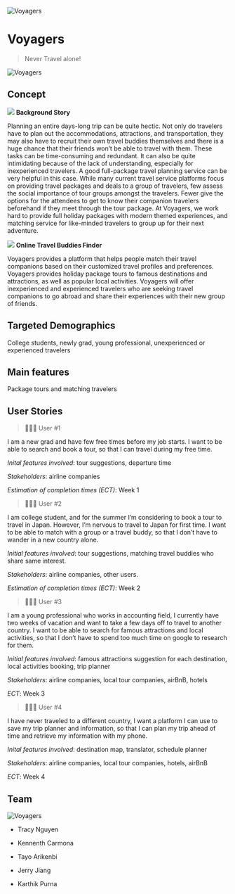 ![Voyagers](https://i.imgur.com/bFX5bJs.png)

# Voyagers

> Never Travel alone!

![Voyagers](https://media.giphy.com/media/FxTcyJKmxWys88EWHD/giphy.gif)


## Concept

![](https://media.giphy.com/media/IaATK5t6s5vvWT4Bc6/giphy.gif) **Background Story**

Planning an entire days-long trip can be quite hectic. Not only do travelers have to plan out the accommodations, attractions, and transportation, they may also have to recruit their own travel buddies themselves and there is a huge chance that their friends won’t be able to travel with them. These tasks can be time-consuming and redundant. It can also be quite intimidating because of the lack of understanding, especially for inexperienced travelers. A good full-package travel planning service can be very helpful in this case. While many current travel service platforms focus on providing travel packages and deals to a group of travelers, few assess the social importance of tour groups amongst the travelers. Fewer give the options for the attendees to get to know their companion travelers beforehand if they meet through the tour package. At Voyagers, we work hard to provide full holiday packages with modern themed experiences, and matching service for like-minded travelers to group up for their next adventure.

![](https://media.giphy.com/media/4PUAjKEUjqBYlqyjwH/giphy.gif) **Online Travel Buddies Finder**

Voyagers provides a platform that helps people match their travel companions based on their customized travel profiles and preferences.
Voyagers provides holiday package tours to famous destinations and attractions, as well as popular local activities.
Voyagers will offer inexperienced and experienced travelers who are seeking travel companions to go abroad and share their experiences with their new group of friends.

## Targeted Demographics

College students, newly grad, young professional, unexperienced or experienced travelers

## Main features

Package tours and matching travelers

## User Stories

> 👩🏼‍🏫 User #1

I am a new grad and have few free times before my job starts. I want to be able to search and book a tour, so that I can travel during my free time.

_Inital features involved_: tour suggestions, departure time

_Stakeholders_: airline companies

_Estimation of completion times (ECT)_: Week 1

> 👨🏽‍💻 User #2

I am college student, and for the summer I’m considering to book a tour to travel in Japan. However, I’m nervous to travel to Japan for first time. I want to be able to match with a group or a travel buddy, so that I don’t have to wander in a new country alone.

_Initial features involved_: tour suggestions, matching travel buddies who share same interest.

_Stakeholders_: airline companies, other users.

_Estimation of completion times (ECT)_: Week 2

> 👩🏾‍💼 User #3

I am a young professional who works in accounting field, I currently have two weeks of vacation and want to take a few days off to travel to another country. I want to be able to search for famous attractions and local activities, so that I don’t have to spend too much time on google to research for them.

_Initial features involved_: famous attractions suggestion for each destination, local activities booking, trip planner

_Stakeholders_: airline companies, local tour companies, airBnB, hotels

_ECT_: Week 3

> 🧑🏻‍💼 User #4

I have never traveled to a different country, I want a platform I can use to save my trip planner and information, so that I can plan my trip ahead of time and retrieve my information with my phone.

_Inital features involved_: destination map, translator, schedule planner

_Stakeholders_: airline companies, local tour companies, hotels, airBnB

_ECT_: Week 4

## Team 

![Voyagers](https://media.giphy.com/media/ecxPmlUNAJFzGFXg6X/giphy.gif)

- Tracy Nguyen

- Kennenth Carmona

- Tayo Arikenbi

- Jerry Jiang

- Karthik Purna
